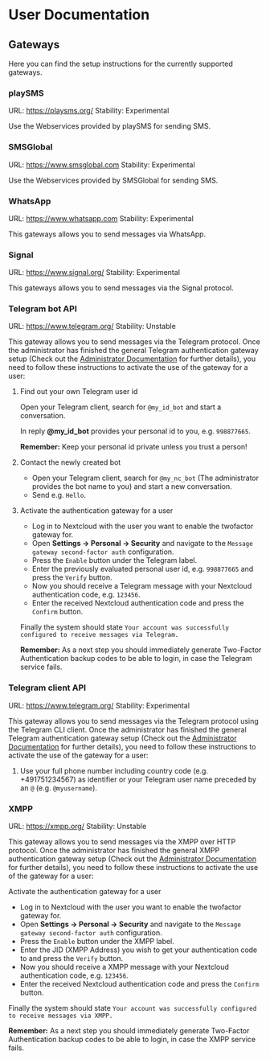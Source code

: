 <!--
 - SPDX-FileCopyrightText: 2025 LibreCode coop and contributors
 - SPDX-License-Identifier: AGPL-3.0-or-later
-->
# User Documentation

## Gateways

Here you can find the setup instructions for the currently supported gateways.

### playSMS
URL: https://playsms.org/
Stability: Experimental

Use the Webservices provided by playSMS for sending SMS.

### SMSGlobal 
URL: https://www.smsglobal.com
Stability: Experimental

Use the Webservices provided by SMSGlobal for sending SMS.

### WhatsApp 
URL: https://www.whatsapp.com
Stability: Experimental

This gateways allows you to send messages via WhatsApp.

### Signal
URL: https://www.signal.org/
Stability: Experimental

This gateways allows you to send messages via the Signal protocol.

### Telegram bot API
URL: https://www.telegram.org/
Stability: Unstable

This gateway allows you to send messages via the Telegram protocol. Once the administrator
has finished the general Telegram authentication gateway setup (Check out the [Administrator
Documentation] for further details), you need to follow these instructions to activate the
use of the gateway for a user:

1. Find out your own Telegram user id

   Open your Telegram client, search for `@my_id_bot` and start a conversation.

   In reply **@my_id_bot** provides your personal id to you, e.g. `998877665`.

   **Remember:** Keep your personal id private unless you trust a person!

2. Contact the newly created bot

   * Open your Telegram client, search for `@my_nc_bot` (The administrator provides the
     bot name to you) and start a new conversation.
   * Send e.g. `Hello`.

3. Activate the authentication gateway for a user

   * Log in to Nextcloud with the user you want to enable the twofactor gateway for.
   * Open **Settings -> Personal -> Security** and navigate to the `Message gateway
     second-factor auth` configuration.
   * Press the `Enable` button under the Telegram label.
   * Enter the previously evaluated personal user id, e.g. `998877665` and press the
     `Verify` button.
   * Now you should receive a Telegram message with your Nextcloud authentication code,
     e.g. `123456`.
   * Enter the received Nextcloud authentication code and press the `Confirm` button.

   Finally the system should state `Your account was successfully configured to receive
   messages via Telegram.`

   **Remember:** As a next step you should immediately generate Two-Factor Authentication
   backup codes to be able to login, in case the Telegram service fails.

### Telegram client API
URL: https://www.telegram.org/
Stability: Experimental

This gateway allows you to send messages via the Telegram protocol using the Telegram
CLI client. Once the administrator has finished the general Telegram authentication gateway
setup (Check out the [Administrator Documentation] for further details), you need to follow
these instructions to activate the use of the gateway for a user:

1. Use your full phone number including country code (e.g. +491751234567) as
   identifier or your Telegram user name preceded by an `@` (e.g. `@myusername`).

### XMPP
URL: https://xmpp.org/
Stability: Unstable

This gateway allows you to send messages via the XMPP over HTTP protocol. Once the administrator
has finished the general XMPP authentication gateway setup (Check out the [Administrator
Documentation] for further details), you need to follow these instructions to activate the
use of the gateway for a user:

Activate the authentication gateway for a user

   * Log in to Nextcloud with the user you want to enable the twofactor gateway for.
   * Open **Settings -> Personal -> Security** and navigate to the `Message gateway
     second-factor auth` configuration.
   * Press the `Enable` button under the XMPP label.
   * Enter the JID (XMPP Address) you wish to get your authentication code to and press the
     `Verify` button.
   * Now you should receive a XMPP message with your Nextcloud authentication code,
     e.g. `123456`.
   * Enter the received Nextcloud authentication code and press the `Confirm` button.

   Finally the system should state `Your account was successfully configured to receive
   messages via XMPP.`

   **Remember:** As a next step you should immediately generate Two-Factor Authentication
   backup codes to be able to login, in case the XMPP service fails.

[Administrator Documentation]: https://nextcloud-twofactor-gateway.readthedocs.io/en/latest/Admin%20Documentation/
